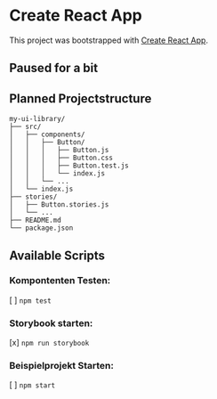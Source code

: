 # Create React App

This project was bootstrapped with [Create React App](https://github.com/facebook/create-react-app).

## Paused for a bit

## Planned Projectstructure

```
my-ui-library/
├── src/
│   ├── components/
│   │   ├── Button/
│   │   │   ├── Button.js
│   │   │   ├── Button.css
│   │   │   ├── Button.test.js
│   │   │   └── index.js
│   │   └── ...
│   └── index.js
├── stories/
│   ├── Button.stories.js
│   └── ...
├── README.md
└── package.json
```

## Available Scripts

### Kompontenten Testen:

[ ] `npm test`

### Storybook starten:

[x] `npm run storybook`

### Beispielprojekt Starten:

[ ] `npm start`
